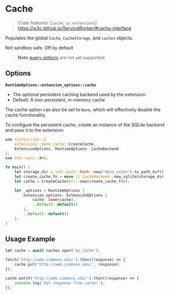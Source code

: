 # Cache
> Crate features: [`cache`, `io_extensions`]
> <https://w3c.github.io/ServiceWorker/#cache-interface>  

Populates the global `Cache`, `CacheStorage`, and `caches` objects.

Not sandbox safe. Off by default

> **Note** [query options](https://w3c.github.io/ServiceWorker/#dictdef-cachequeryoptions) are not yet supported

## Options
**`RuntimeOptions::extension_options::cache`**
- The optional persistent caching backend used by the extension.
- Default: A non-persistent, in-memory cache

The cache option can also be set to `None`, which will effectively disable the cache functionality.

To configure the persistent cache, create an instance of the SQLite backend and pass it to the extension:
```rust
use rustyscript::{
    extensions::deno_cache::CreateCache,
    ExtensionOptions, RuntimeOptions, CacheBackend
};
use std::sync::Arc;

fn main() {
    let storage_dir = std::path::Path::new("deno_cache").to_path_buf();
    let create_cache_fn = move || CacheBackend::new_sqlite(storage_dir.clone());
    let cache = CreateCache(Arc::new(create_cache_fn));

    let _options = RuntimeOptions {
        extension_options: ExtensionOptions {
            cache: Some(cache),
            ..Default::default()
        },
        ..Default::default()
    };
}

```

## Usage Example
```javascript
let cache = await caches.open('my_cache');

fetch('http://web.simmons.edu/').then((response) => {
    cache.put('http://web.simmons.edu/', response);
});

cache.match('http://web.simmons.edu/').then((response) => {
    console.log('Got response from cache!');
});
```
